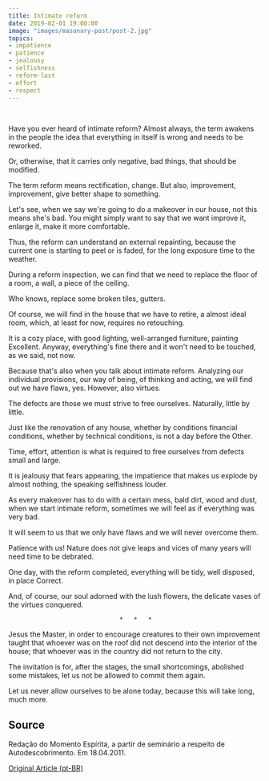 ```yaml
---
title: Intimate reform
date: 2019-02-01 19:00:00
image: "images/masonary-post/post-2.jpg"
topics: 
- impatience
- patience
- jealousy
- selfishness
- reform-last
- effort
- respect
---
```

 

Have you ever heard of intimate reform? Almost always, the term awakens in the
people the idea that everything in itself is wrong and needs to be reworked.

Or, otherwise, that it carries only negative, bad things, that
should be modified.

The term reform means rectification, change. But also, improvement,
improvement, give better shape to something.

Let's see, when we say we're going to do a makeover in our house, not this
means she's bad. You might simply want to say that we want
improve it, enlarge it, make it more comfortable.

Thus, the reform can understand an external repainting, because the current one is
starting to peel or is faded, for the long exposure time
to the weather.

During a reform inspection, we can find that we need to
replace the floor of a room, a wall, a piece of the ceiling.

Who knows, replace some broken tiles, gutters.

Of course, we will find in the house that we have to retire, a
almost ideal room, which, at least for now, requires no retouching.

It is a cozy place, with good lighting, well-arranged furniture, painting
Excellent. Anyway, everything's fine there and it won't need to be touched, as
we said, not now.

Because that's also when you talk about intimate reform. Analyzing our
individual provisions, our way of being, of thinking and acting, we will
find out we have flaws, yes. However, also virtues.

The defects are those we must strive to free ourselves.
Naturally, little by little.

Just like the renovation of any house, whether by conditions
financial conditions, whether by technical conditions, is not a day before the
Other.

Time, effort, attention is what is required to free ourselves from defects
small and large.

It is jealousy that fears appearing, the impatience that makes us explode by almost
nothing, the speaking selfishness louder.

As every makeover has to do with a certain mess, bald dirt,
wood and dust, when we start intimate reform, sometimes we will feel
as if everything was very bad.

It will seem to us that we only have flaws and we will never overcome them.

Patience with us! Nature does not give leaps and vices of many years
will need time to be debrated.

One day, with the reform completed, everything will be tidy, well disposed, in place
Correct.

And, of course, our soul adorned with the lush flowers, the delicate vases of the
virtues conquered.

                                   *   *   *

Jesus the Master, in order to encourage creatures to their own improvement
taught that whoever was on the roof did not descend into the interior of the house;
that whoever was in the country did not return to the city.

The invitation is for, after the stages, the small shortcomings, abolished
some mistakes, let us not be allowed to commit them again.

Let us never allow ourselves to be alone today, because this will take long,
much more.



## Source
Redação do Momento Espírita, a partir de seminário a respeito de
Autodescobrimento.
Em 18.04.2011.


[Original Article (pt-BR)](http://www.momento.com.br/pt/ler_texto.php?id=562)
